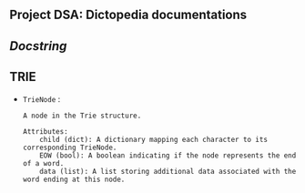 **Project DSA: Dictopedia documentations**
---

***Docstring***
---

**TRIE**
---

- `TrieNode` :
  ```
  A node in the Trie structure.
            
  Attributes:
      child (dict): A dictionary mapping each character to its corresponding TrieNode.
      EOW (bool): A boolean indicating if the node represents the end of a word.
      data (list): A list storing additional data associated with the word ending at this node.
  ```
